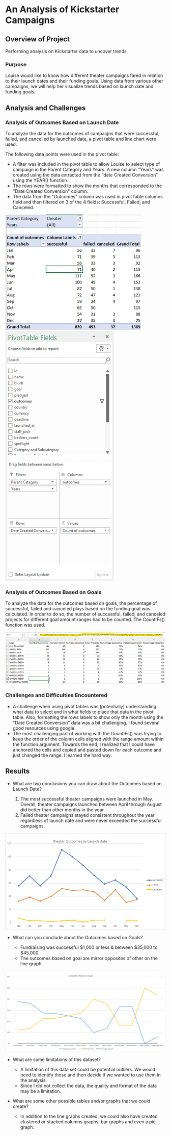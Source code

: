 # An Analysis of Kickstarter Campaigns

## Overview of Project

Performing analysis on Kickstarter data to uncover trends.

### Purpose

Louise would like to know how different theater campaigns fared in relation to their launch dates and their funding goals. Using data from various other campaigns, we will help her visualize trends based on launch date and funding goals.

## Analysis and Challenges

### Analysis of Outcomes Based on Launch Date

To analyze the data for the outcomes of campaigns that were successful, failed, and cancelled by launched date, a pivot table and line chart were used. 

The following data points were used in the pivot table:

* A filter was included in the pivot table to allow Louise to select type of campaign in the Parent Category and Years. A new column "Years" was created using the data extracted from the "date Created Conversion" using the YEAR() function.
* The rows were formatted to show the months that corresponded to the "Date Created Conversion" column.
* The data from the "Outcomes" column was used in pivot table columns field and then filtered on 3 of the 4 fields: Successful, Failed, and Canceled.


![PivotTable](https://github.com/eburneo/Kickstarter-analysis/blob/main/Resources/PivotTable.png) ![PivotTables_Fields](https://github.com/eburneo/Kickstarter-analysis/blob/main/Resources/PivotTable_Fields.png)

### Analysis of Outcomes Based on Goals

To analyze the data for the outcomes based on goals, the percentage of successful, failed and canceled plays based on the funding goal was calculated. In order to do so, the number of successful, failed, and canceled projects for different goal amount ranges had to be counted. The CountIFs() function was used. 

![CountsIFS](https://github.com/eburneo/Kickstarter-analysis/blob/main/Resources/CountIFS.png)

### Challenges and Difficulties Encountered

- A challenge when using pivot tables was (potentially) understanding what data to select and in what fields to place that data in the pivot table. Also, formatting the rows labels to show only the month using the "Date Created Conversion" data was a bit challenging. I found several good resources using google. 
- The most challenging part of working with the CountIFs() was trying to keep the order of the column cells aligned with the range amount within the function argument. Towards the end, I realized that I could have anchored the cells and copied and pasted down for each outcome and just changed the range. I learned the hard way.

## Results

- What are two conclusions you can draw about the Outcomes based on Launch Date?

  1. The most successful theater campaigns were launched in May. Overall, theater campaigns launched between April through August did better than other months in the year. 
  2. Failed theater campaigns stayed consistent throughout the year regardless of launch date and were never exceeded the successful campaigns.

![Theater_Outcomes_vs_Launch](https://github.com/eburneo/Kickstarter-analysis/blob/main/Resources/Theater_Outcomes_vs_Launch.png)

- What can you conclude about the Outcomes based on Goals?

  - Fundraising was successful $1,000 or less & between $35,000 to $45,000. 
  - The outcomes based on goal are mirror opposites of other on the line graph

![Outcomes_vs_Goals](https://github.com/eburneo/Kickstarter-analysis/blob/main/Resources/Outcomes_vs_Goals.png)

- What are some limitations of this dataset?

  - A limitation of this data set could be potential outliers. We would need to identify those and then decide if we wanted to use them in the analysis.
  - Since I did not collect the data, the quality and format of the data may be a limitation.

- What are some other possible tables and/or graphs that we could create?

  - In addition to the line graphs created, we could also have created clustered or stacked columns graphs, bar graphs and even a pie graph.
